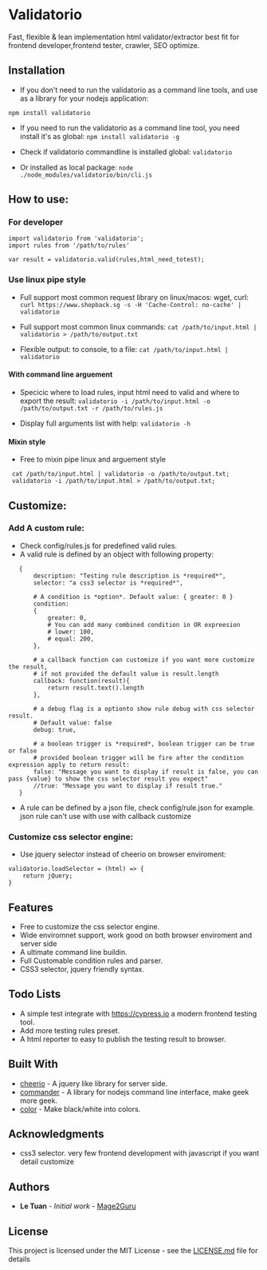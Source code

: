 # Validatorio

Fast, flexible & lean implementation html validator/extractor best fit for frontend developer,frontend tester, crawler, SEO optimize. 

## Installation

- If you don't need to run the validatorio as a command line tools, and use as a library for your nodejs application:
```
npm install validatorio
```

- If you need to run the validatorio as a command line tool, you need install it's as global:
`npm install validatorio -g`

- Check if validatorio commandline is installed global:
`validatorio`

- Or installed as local package:
 `node ./node_modules/validatorio/bin/cli.js`


## How to use:

### For developer

```
import validatorio from 'validatorio';
import rules from '/path/to/rules'

var result = validatorio.valid(rules,html_need_totest);
```

### Use linux pipe style 

- Full support most common request library on linux/macos: wget, curl:
`curl https://www.shopback.sg -s -H 'Cache-Control: no-cache' | validatorio`

- Full support most common linux commands:
`cat /path/to/input.html | validatorio > /path/to/output.txt`

- Flexible output: to console, to a file:
`cat /path/to/input.html | validatorio`

#### With command line arguement
 
- Specicic where to load rules, input html need to valid and where to export the result:
`validatorio -i /path/to/input.html -o /path/to/output.txt -r /path/to/rules.js`

- Display full arguments list with help:
`validatorio -h`

#### Mixin style
 - Free to mixin pipe linux and arguement style
 ``` 
  cat /path/to/input.html | validatorio -o /path/to/output.txt;
  validatorio -i /path/to/input.html > /path/to/output.txt;

 ```

## Customize: 

### Add A custom rule:
 - Check config/rules.js for predefined valid rules.
 - A valid rule is defined by an object with following property:
 ```
 	{
 		description: "Testing rule description is *required*",
 		selector: "a css3 selector is *required*",

 		# A condition is *option*. Default value: { greater: 0 }
 		condition: 
 		{
 			greater: 0,
 			# You can add many combined condition in OR expreesion
 			# lower: 100, 
 			# equal: 200,
 		},
 		
 		# a callback function can customize if you want more customize the result, 
 		# if not provided the default value is result.length
 		callback: function(result){
 			return result.text().length
 		},

 		# a debug flag is a optionto show rule debug with css selector result. 
 		# Default value: false
 		debug: true,

 		# a boolean trigger is *required*, boolean trigger can be true or false
 		# provided boolean trigger will be fire after the condition expression apply to return result:
 		false: "Message you want to display if result is false, you can pass {value} to show the css selector result you expect"
 		//true: "Message you want to display if result true."
 	}	
 ```

 - A rule can be defined by a json file, check config/rule.json for example. json rule can't use with use with callback customize


### Customize css selector engine:

- Use jquery selector instead of cheerio on browser enviroment:
```
validatorio.loadSelector = (html) => {
	return jQuery;
}
```

## Features

- Free to customize the css selector engine.
- Wide enviromnet support, work good on both browser enviroment and server side
- A ultimate command line buildin.
- Full Customable condition rules and parser.
- CSS3 selector, jquery friendly syntax.

## Todo Lists

- A simple test integrate with https://cypress.io a modern frontend testing tool.
- Add more testing rules preset.
- A html reporter to easy to publish the testing result to browser.

## Built With

* [cheerio](https://github.com/cheeriojs/cheerio) - A jquery like library for server side.
* [commander](https://github.com/tj/commander.js) - A library for nodejs command line interface, make geek more geek.
* [color](https://github.com/Qix-/color) - Make black/white into colors.

## Acknowledgments

* css3 selector. very few frontend development with javascript if you want detail customize

## Authors

* **Le Tuan** - *Initial work* - [Mage2Guru](https://github.com/Mage2Guru)

## License

This project is licensed under the MIT License - see the [LICENSE.md](LICENSE.md) file for details


